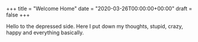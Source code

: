 +++
title = "Welcome Home"
date = "2020-03-26T00:00:00+00:00"
draft = false
+++

Hello to the depressed side.
Here I put down my thoughts, stupid, crazy, happy and everything basically.

